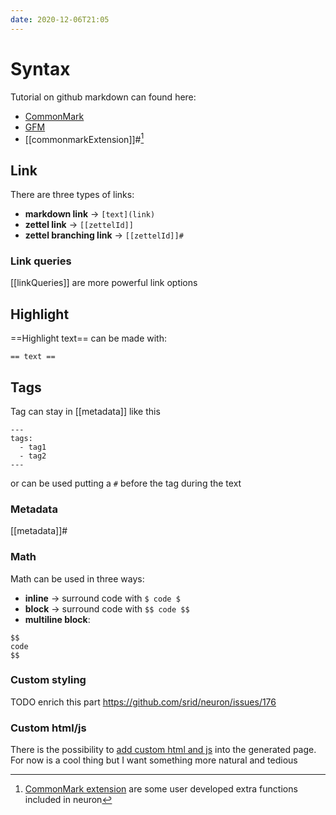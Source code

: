 ```yaml
---
date: 2020-12-06T21:05
---
```


# Syntax
Tutorial on github markdown can found here:

* [CommonMark](https://commonmark.org/)
* [GFM](https://github.github.com/gfm/)
* [[commonmarkExtension]]#[^conExt]

## Link
There are three types of links:

* __markdown link__ → `[text](link)`
* __zettel link__ → `[[zettelId]]`
* __zettel branching link__ → `[[zettelId]]#`

### Link queries
[[linkQueries]] are more powerful link options

## Highlight
==Highlight text== can be made with:
```
== text ==
```

## Tags
Tag can stay in [[metadata]] like this
```
---
tags:
  - tag1
  - tag2
---
```
or can be used putting a `#` before the tag during the text

### Metadata
[[metadata]]#


### Math
Math can be used in three ways:

* __inline__ → surround code with `$ code $`
* __block__ → surround code with `$$ code $$`
* __multiline block__:
```
$$
code
$$
```

### Custom styling
TODO enrich this part https://github.com/srid/neuron/issues/176

### Custom html/js
There is the possibility to [add custom html and js](https://neuron.zettel.page/custom-head.html) into the generated page. For now is a cool thing but I want something more natural and tedious

[^conExt]: [CommonMark extension](https://github.com/jgm/commonmark-hs/tree/master/commonmark-extensions) are some user developed extra functions included in neuron
